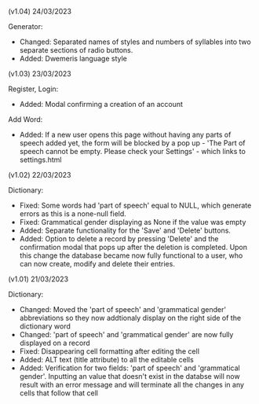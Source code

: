 (v1.04) 24/03/2023

Generator:
- Changed: Separated names of styles and numbers of syllables into two separate sections of radio buttons.
- Added: Dwemeris language style


(v1.03) 23/03/2023

Register, Login:
- Added: Modal confirming a creation of an account

Add Word:
- Added: If a new user opens this page without having any parts of speech added yet, the form will be blocked by a pop up - 'The Part of speech cannot be empty. Please check your Settings' - which links to settings.html


(v1.02) 22/03/2023

Dictionary:
- Fixed: Some words had 'part of speech' equal to NULL, which generate errors as this is a none-null field.
- Fixed: Grammatical gender displaying as None if the value was empty
- Added: Separate functionality for the 'Save' and 'Delete' buttons.
- Added: Option to delete a record by pressing 'Delete' and the confirmation modal that pops up after the deletion is completed.
Upon this change the database became now fully functional to a user, who can now create, modify and delete their entries.


(v1.01) 21/03/2023

Dictionary:
- Changed: Moved the 'part of speech' and 'grammatical gender' abbreviations so they now addtionaly display on the right side of the dictionary word
- Changed: 'part of speech' and 'grammatical gender' are now fully displayed on a record
- Fixed: Disappearing cell formatting after editing the cell
- Added: ALT text (title attribute) to all the editable cells
- Added: Verification for two fields: 'part of speech' and 'grammatical gender'. Inputting an value that doesn't exist in the databse will now result with an error message and will terminate all the changes in any cells that follow that cell
